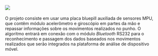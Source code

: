 ![](https://i.imgur.com/EOdQe06.png)
=============
O projeto consiste em usar uma placa bluepill auxiliada de sensores MPU, que contêm módulo acelerômetro e giroscópio em partes da mão e repassar informações sobre os movimentos realizados no punho. O algoritmo entrará em conexão com o módulo *Bluetooth* RS232 para o reconhecimento e passagem dos dados baseados nos movimentos realizados que serão integrados na plataforma de análise de dispositivo móvel.
